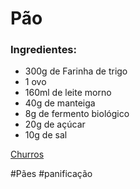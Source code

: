 # Pão

### Ingredientes:
 
- 300g de Farinha de trigo
- 1 ovo
- 160ml de leite morno                                                                 
- 40g de manteiga
- 8g de fermento biológico
- 20g de açúcar 
- 10g de sal

[Churros](Churros.md)


  #Pães #panificação
